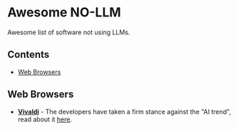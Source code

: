 # Awesome NO-LLM
Awesome list of software not using LLMs.

## Contents
- [Web Browsers](#web-browsers)

## Web Browsers

- [__Vivaldi__](https://vivaldi.com/download/) - The developers have taken a firm stance against the "AI trend", read about it [here](https://vivaldi.com/blog/technology/vivaldi-wont-allow-a-machine-to-lie-to-you/).
